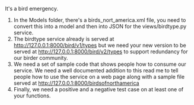 It's a bird emergency.

1.  In the Models folder, there's a birds_nort_america.xml file, you need to convert this into a model and then into JSON for the views/birdtype.py service.
2.  The birdtype service already is served at http://127.0.0.1:8000/bird/v1/types but we need your new version to be served at http://127.0.0.1:8000/bird/v2/types to support redundancy for our birder community.
3.  We need a set of sample code that shows people how to consume our service.  We need a well documented addition to this read me to tell people how to use the service on a web page along with a sample file served at http://127.0.0.1:8000/birdsofnorthamerica
4.  Finally, we need a positive and a negative test case on at least one of your functions.